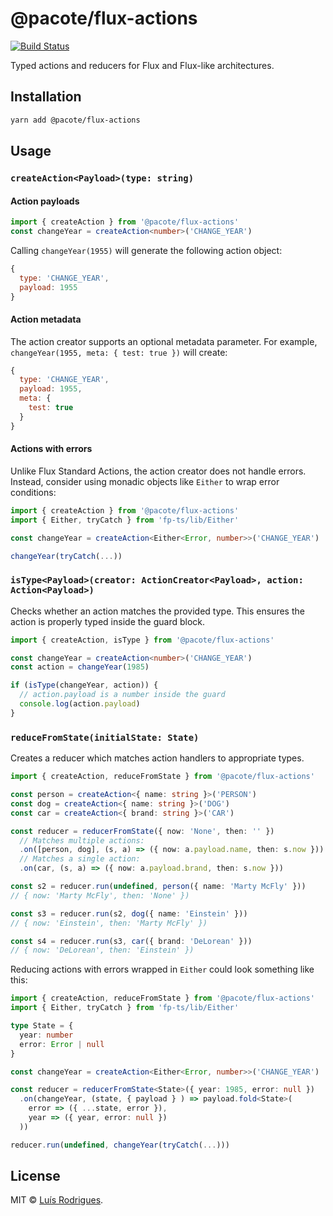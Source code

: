 # @pacote/flux-actions

[![Build Status](https://travis-ci.org/PacoteJS/pacote.svg?branch=master)](https://travis-ci.org/PacoteJS/pacote)

Typed actions and reducers for Flux and Flux-like architectures.

## Installation

```bash
yarn add @pacote/flux-actions
```

## Usage

### `createAction<Payload>(type: string)`

#### Action payloads

```typescript
import { createAction } from '@pacote/flux-actions'
const changeYear = createAction<number>('CHANGE_YEAR')
```

Calling `changeYear(1955)` will generate the following action object:

```javascript
{
  type: 'CHANGE_YEAR',
  payload: 1955
}
```

#### Action metadata

The action creator supports an optional metadata parameter. For example, `changeYear(1955, meta: { test: true })` will create:

```javascript
{
  type: 'CHANGE_YEAR',
  payload: 1955,
  meta: {
    test: true
  }
}
```

#### Actions with errors

Unlike Flux Standard Actions, the action creator does not handle errors. Instead, consider using monadic objects like `Either` to wrap error conditions:

```typescript
import { createAction } from '@pacote/flux-actions'
import { Either, tryCatch } from 'fp-ts/lib/Either'

const changeYear = createAction<Either<Error, number>>('CHANGE_YEAR')

changeYear(tryCatch(...))
```

### `isType<Payload>(creator: ActionCreator<Payload>, action: Action<Payload>)`

Checks whether an action matches the provided type. This ensures the action is properly typed inside the guard block.

```typescript
import { createAction, isType } from '@pacote/flux-actions'

const changeYear = createAction<number>('CHANGE_YEAR')
const action = changeYear(1985)

if (isType(changeYear, action)) {
  // action.payload is a number inside the guard
  console.log(action.payload)
}
```

### `reduceFromState(initialState: State)`

Creates a reducer which matches action handlers to appropriate types.

```typescript
import { createAction, reduceFromState } from '@pacote/flux-actions'

const person = createAction<{ name: string }>('PERSON')
const dog = createAction<{ name: string }>('DOG')
const car = createAction<{ brand: string }>('CAR')

const reducer = reducerFromState({ now: 'None', then: '' })
  // Matches multiple actions:
  .on([person, dog], (s, a) => ({ now: a.payload.name, then: s.now }))
  // Matches a single action:
  .on(car, (s, a) => ({ now: a.payload.brand, then: s.now }))

const s2 = reducer.run(undefined, person({ name: 'Marty McFly' }))
// { now: 'Marty McFly', then: 'None' })

const s3 = reducer.run(s2, dog({ name: 'Einstein' }))
// { now: 'Einstein', then: 'Marty McFly' })

const s4 = reducer.run(s3, car({ brand: 'DeLorean' }))
// { now: 'DeLorean', then: 'Einstein' })
```

Reducing actions with errors wrapped in `Either` could look something like this:

```typescript
import { createAction, reduceFromState } from '@pacote/flux-actions'
import { Either, tryCatch } from 'fp-ts/lib/Either'

type State = {
  year: number
  error: Error | null
}

const changeYear = createAction<Either<Error, number>>('CHANGE_YEAR')

const reducer = reducerFromState<State>({ year: 1985, error: null })
  .on(changeYear, (state, { payload } ) => payload.fold<State>(
    error => ({ ...state, error }),
    year => ({ year, error: null })
  ))

reducer.run(undefined, changeYear(tryCatch(...)))
```

## License

MIT © [Luís Rodrigues](https://goblindegook.com).
